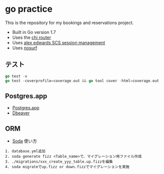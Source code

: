 # go practice
This is the repository for my bookings and reservations project.

- Built in Go version 1.7
- Uses the [chi router](github.com/go-chi/chi)
- Uses [alex edwards SCS session management](github.com/alexedwards/scs/v2)
- Uses [nosurf](github.com/justinas/nosurf)


## テスト

```go
go test -v
go test -coverprofile=coverage.out && go tool cover -html=coverage.out
```

## Postgres.app
- [Postgres.app](https://postgresapp.com/documentation/)
- [Dbeaver](https://dbeaver.io/download/)

## ORM
- [Soda](https://gobuffalo.io/en/docs/db/getting-started/)
使い方

```
1. database.yml追加
2. soda generate fizz <Table_name>で、マイグレーション用ファイル作成
3. ./migrations/xxx_create_yyy_table.up.fizzを編集
4. soda migrateでup.fizz or down.fizzでマイグレーションを実施
```
